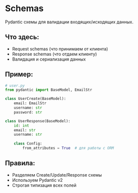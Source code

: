 # Schemas

Pydantic схемы для валидации входящих/исходящих данных.

## Что здесь:
- Request schemas (что принимаем от клиента)
- Response schemas (что отдаем клиенту)
- Валидация и сериализация данных

## Пример:
```python
# user.py
from pydantic import BaseModel, EmailStr

class UserCreate(BaseModel):
    email: EmailStr
    username: str
    password: str

class UserResponse(BaseModel):
    id: int
    email: str
    username: str
    
    class Config:
        from_attributes = True  # для работы с ORM
```

## Правила:
- Разделяем Create/Update/Response схемы
- Используем Pydantic v2
- Строгая типизация всех полей